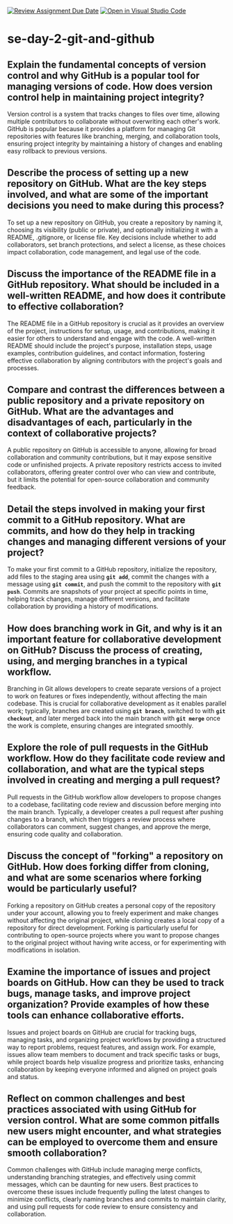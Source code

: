 [![Review Assignment Due Date](https://classroom.github.com/assets/deadline-readme-button-22041afd0340ce965d47ae6ef1cefeee28c7c493a6346c4f15d667ab976d596c.svg)](https://classroom.github.com/a/8wgCKhpZ)
[![Open in Visual Studio Code](https://classroom.github.com/assets/open-in-vscode-2e0aaae1b6195c2367325f4f02e2d04e9abb55f0b24a779b69b11b9e10269abc.svg)](https://classroom.github.com/online_ide?assignment_repo_id=15591981&assignment_repo_type=AssignmentRepo)
# se-day-2-git-and-github
## Explain the fundamental concepts of version control and why GitHub is a popular tool for managing versions of code. How does version control help in maintaining project integrity?
Version control is a system that tracks changes to files over time, allowing multiple contributors to collaborate without overwriting each other's work. GitHub is popular because it provides a platform for managing Git repositories with features like branching, merging, and collaboration tools, ensuring project integrity by maintaining a history of changes and enabling easy rollback to previous versions.

## Describe the process of setting up a new repository on GitHub. What are the key steps involved, and what are some of the important decisions you need to make during this process?
To set up a new repository on GitHub, you create a repository by naming it, choosing its visibility (public or private), and optionally initializing it with a README, .gitignore, or license file. Key decisions include whether to add collaborators, set branch protections, and select a license, as these choices impact collaboration, code management, and legal use of the code.

## Discuss the importance of the README file in a GitHub repository. What should be included in a well-written README, and how does it contribute to effective collaboration?
The README file in a GitHub repository is crucial as it provides an overview of the project, instructions for setup, usage, and contributions, making it easier for others to understand and engage with the code. A well-written README should include the project's purpose, installation steps, usage examples, contribution guidelines, and contact information, fostering effective collaboration by aligning contributors with the project's goals and processes.

## Compare and contrast the differences between a public repository and a private repository on GitHub. What are the advantages and disadvantages of each, particularly in the context of collaborative projects?
A public repository on GitHub is accessible to anyone, allowing for broad collaboration and community contributions, but it may expose sensitive code or unfinished projects. A private repository restricts access to invited collaborators, offering greater control over who can view and contribute, but it limits the potential for open-source collaboration and community feedback.

## Detail the steps involved in making your first commit to a GitHub repository. What are commits, and how do they help in tracking changes and managing different versions of your project?
To make your first commit to a GitHub repository, initialize the repository, add files to the staging area using **`git add`**, commit the changes with a message using **`git commit`**, and push the commit to the repository with **`git push`**. Commits are snapshots of your project at specific points in time, helping track changes, manage different versions, and facilitate collaboration by providing a history of modifications.

## How does branching work in Git, and why is it an important feature for collaborative development on GitHub? Discuss the process of creating, using, and merging branches in a typical workflow.
Branching in Git allows developers to create separate versions of a project to work on features or fixes independently, without affecting the main codebase. This is crucial for collaborative development as it enables parallel work; typically, branches are created using **`git branch`**, switched to with **`git checkout`**, and later merged back into the main branch with **`git merge`** once the work is complete, ensuring changes are integrated smoothly.

## Explore the role of pull requests in the GitHub workflow. How do they facilitate code review and collaboration, and what are the typical steps involved in creating and merging a pull request?
Pull requests in the GitHub workflow allow developers to propose changes to a codebase, facilitating code review and discussion before merging into the main branch. Typically, a developer creates a pull request after pushing changes to a branch, which then triggers a review process where collaborators can comment, suggest changes, and approve the merge, ensuring code quality and collaboration.

## Discuss the concept of "forking" a repository on GitHub. How does forking differ from cloning, and what are some scenarios where forking would be particularly useful?
Forking a repository on GitHub creates a personal copy of the repository under your account, allowing you to freely experiment and make changes without affecting the original project, while cloning creates a local copy of a repository for direct development. Forking is particularly useful for contributing to open-source projects where you want to propose changes to the original project without having write access, or for experimenting with modifications in isolation.

## Examine the importance of issues and project boards on GitHub. How can they be used to track bugs, manage tasks, and improve project organization? Provide examples of how these tools can enhance collaborative efforts.
Issues and project boards on GitHub are crucial for tracking bugs, managing tasks, and organizing project workflows by providing a structured way to report problems, request features, and assign work. For example, issues allow team members to document and track specific tasks or bugs, while project boards help visualize progress and prioritize tasks, enhancing collaboration by keeping everyone informed and aligned on project goals and status.

## Reflect on common challenges and best practices associated with using GitHub for version control. What are some common pitfalls new users might encounter, and what strategies can be employed to overcome them and ensure smooth collaboration?
Common challenges with GitHub include managing merge conflicts, understanding branching strategies, and effectively using commit messages, which can be daunting for new users. Best practices to overcome these issues include frequently pulling the latest changes to minimize conflicts, clearly naming branches and commits to maintain clarity, and using pull requests for code review to ensure consistency and collaboration.
